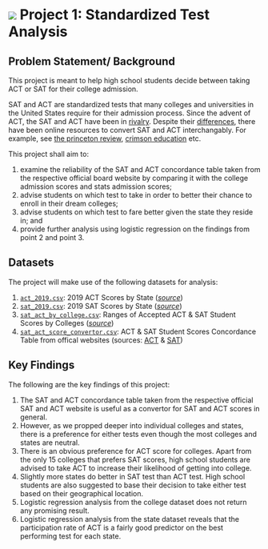 # ![](https://ga-dash.s3.amazonaws.com/production/assets/logo-9f88ae6c9c3871690e33280fcf557f33.png) Project 1: Standardized Test Analysis

## Problem Statement/ Background

This project is meant to help high school students decide between taking ACT or SAT for their college admission.

SAT and ACT are standardized tests that many colleges and universities in the United States require for their admission process. Since the advent of ACT, the SAT and ACT have been in [rivalry](https://www.bestcolleges.com/blog/history-of-act/). Despite their [differences](https://www.crimsoneducation.org/sg/blog/test-prep/sat-vs-act-whats-the-difference/), there have been online resources to convert SAT and ACT interchangably. For example, see [the princeton review](https://www.princetonreview.com/college-advice/act-to-sat-conversion), [crimson education](https://www.crimsoneducation.org/sg/blog/test-prep/sat-vs-act-whats-the-difference/) etc.

This project shall aim to:
1. examine the reliability of the SAT and ACT concordance table taken from the respective official board website by comparing it with the college admission scores and stats admission scores; 
2. advise students on which test to take in order to better their chance to enroll in their dream colleges;
3. advise students on which test to fare better given the state they reside in; and
4. provide further analysis using logistic regression on the findings from point 2 and point 3.

## Datasets

The project will make use of the following datasets for analysis:
1. [`act_2019.csv`](./data/act_2019.csv): 2019 ACT Scores by State ([*source*](https://blog.prepscholar.com/act-scores-by-state-averages-highs-and-lows))
2. [`sat_2019.csv`](./data/sat_2019.csv): 2019 SAT Scores by State ([*source*](https://blog.prepscholar.com/average-sat-scores-by-state-most-recent))
3. [`sat_act_by_college.csv`](./data/sat_act_by_college.csv): Ranges of Accepted ACT & SAT Student Scores by Colleges ([*source*](https://www.compassprep.com/college-profiles/))
4. [`sat_act_score_convertor.csv`](./data/sat_act_score_convertor.csv): ACT & SAT Student Scores Concordance Table from offical websites (sources: [ACT](https://www.act.org/content/act/en/products-and-services/the-act/scores/act-sat-concordance.html) & [SAT](https://satsuite.collegeboard.org/higher-ed-professionals/score-reports/score-comparisons/sat-act))

## Key Findings 

The following are the key findings of this project:

1. The SAT and ACT concordance table taken from the respective official SAT and ACT website is useful as a convertor for SAT and ACT scores in general.
2. However, as we propped deeper into individual colleges and states, there is a preference for either tests even though the most colleges and states are neutral. 
3. There is an obvious preference for ACT score for colleges. Apart from the only 15 colleges that prefers SAT scores, high school students are advised to take ACT to increase their likelihood of getting into college.
4. Slightly more states do better in SAT test than ACT test. High school students are also suggested to base their decision to take either test based on their geographical location.
5. Logistic regression analysis from the college dataset does not return any promising result.
6. Logistic regression analysis from the state dataset reveals that the participation rate of ACT is a fairly good predictor on the best performing test for each state.